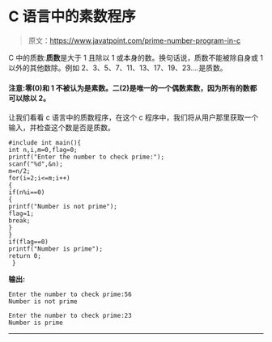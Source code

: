 # C 语言中的素数程序

> 原文：<https://www.javatpoint.com/prime-number-program-in-c>

C 中的质数:**质数**是大于 1 且除以 1 或本身的数。换句话说，质数不能被除自身或 1 以外的其他数除。例如 2、3、5、7、11、13、17、19、23....是质数。

#### 注意:零(0)和 1 不被认为是素数。二(2)是唯一的一个偶数素数，因为所有的数都可以除以 2。

让我们看看 c 语言中的质数程序，在这个 c 程序中，我们将从用户那里获取一个输入，并检查这个数是否是质数。

```
#include int main(){  
int n,i,m=0,flag=0;  
printf("Enter the number to check prime:");  
scanf("%d",&n);  
m=n/2;  
for(i=2;i<=m;i++)  
{  
if(n%i==0)  
{  
printf("Number is not prime");  
flag=1;  
break;  
}  
}  
if(flag==0)  
printf("Number is prime");   
return 0;
 } 
```

**输出:**

```
Enter the number to check prime:56
Number is not prime

Enter the number to check prime:23
Number is prime

```

* * *